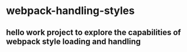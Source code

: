 # webpack-handling-styles

## hello work project to explore the capabilities of webpack style loading and handling
